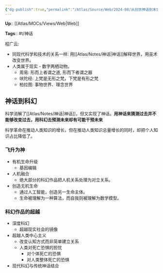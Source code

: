 ```yaml
---
{"dg-publish":true,"permalink":"/Atlas/Source/Web/2024-08/从创世神话到末世科幻/"}
---
```



**Up**:: [[Atlas/MOCs/Views/Web\|Web]]

**Tags**:: #t/神话 

程广云:

- 同现代科学和技术的关系一样: 用[[Atlas/Notes/神话\|神话]]解释世界，用巫术改变世界。
- 人类属于现实 - 数字两栖动物。
	- 周易: 形而上者谓之道, 形而下者谓之器
	- 吠陀经: 上梵是无形之梵，下梵是有形之梵
	- 柏拉图: 事物世界、理念世界

## 神话到科幻

科学消解了[[Atlas/Notes/神话\|神话]]，但又实现了神话。**用神话来猜测过去并不能够改变过去，用科幻去预测未来却有可能干预未来**

科学革命在推动人类知识的增长，但在推动人类知识总量增长的同时，却把个人知识占比降低了。

### 飞升为神

- 有机生命升级
	- 基因编辑
- 人机融合
	- 绝大部分的科幻作品把人机关系处理为对立关系。
- 创造无机生命
	- 通过人工智能，创造另一生命主体。
	- 生命被理解为一种算法，而自我则被理解为数学模型。

### 科幻作品的超越

- 深度科幻
	- 超越现实社会的镜像
- 超越人类中心主义
	- 改变认知方式而非简单建立关系
	- 人类对死亡恐惧的担忧
		- 对个体死亡的恐惧
		- 对人类整体死亡的恐惧
- 现代科幻与传统神话结合
